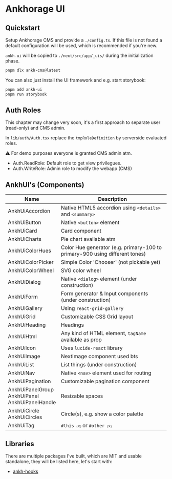 # Ankhorage UI

## Quickstart

Setup Ankhorage CMS and provide a `./config.ts`. If this file is not found a default configuration will be used, which is recommended if you're new.

`ankh-ui` will be copied to `./next/src/app/_uis/` during the initialization phase.

```bash
pnpm dlx ankh-cms@latest
```

You can also just install the UI framework and e.g. start storybook:

```bash
pnpm add ankh-ui
pnpm run storybook
```

## Auth Roles

This chapter may change very soon, it's a first approach to separate user (read-only) and CMS admin.

In `lib/auth/Auth.tsx` replace the `tmpRoleDefinition` by serverside evaluated roles.

⚠️ For demo purposes everyone is granted CMS admin atm.

- Auth.ReadRole: Default role to get view privilegues.
- Auth.WriteRole: Admin role to modify the webapp (CMS)

## AnkhUI's (Components)

| Name | Description |
|------|-------------|
| AnkhUiAccordion | Native HTML5 accordion using `<details>` and `<summary>` |
| AnkhUiButton | Native `<button>` element |
| AnkhUiCard | Card component
| AnkhUiCharts | Pie chart available atm |
| AnkhUiColorHues | Color Hue generator (e.g. primary-100 to primary-900 using different tones) |
| AnkhUiColorPicker | Simple Color 'Chooser' (not pickable yet) |
| AnkhUiColorWheel | SVG color wheel |
| AnkhUiDialog | Native `<dialog>` element (under construction) |
| AnkhUiForm | Form generator & Input components (under construction) |
| AnkhUiGallery | Using `react-grid-gallery` |
| AnkhUiGrid | Customizable CSS Grid layout |
| AnkhUiHeading | Headings | `h1`, `h2`, etc. |
| AnkhUiHtml | Any kind of HTML element, `tagName` available as prop |
| AnkhUiIcon | Uses `lucide-react` library |
| AnkhUiImage | NextImage component used bts |
| AnkhUiList | List things (under construction) |
| AnkhUiNav | Native `<nav>` element used for routing |
| AnkhUiPagination | Customizable pagination component |
| AnkhUiPanelGroup<br>AnkhUiPanel<br>AnkhUiPanelHandle | Resizable spaces |
| AnkhUiCircle<br>AnkhUiCircles | Circle(s), e.g. show a color palette |
| AnkhUiTag | `#this 🄧` or `#other 🄧` |

## Libraries

There are multiple packages I've built, which are MIT and usable standalone, they will be listed here, let's start with:

- [ankh-hooks](https://github.com/artiphishle/ankh-hooks)